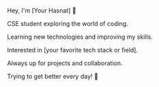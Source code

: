 
Hey, I'm [Your Hasnat] 👋

CSE student exploring the world of coding.

Learning new technologies and improving my skills.

Interested in [your favorite tech stack or field].

Always up for projects and collaboration.


Trying to get better every day! 🚀


